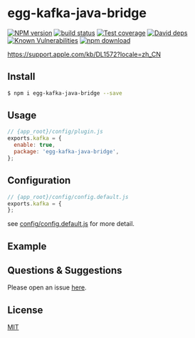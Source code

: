 # egg-kafka-java-bridge

[![NPM version][npm-image]][npm-url]
[![build status][travis-image]][travis-url]
[![Test coverage][codecov-image]][codecov-url]
[![David deps][david-image]][david-url]
[![Known Vulnerabilities][snyk-image]][snyk-url]
[![npm download][download-image]][download-url]

[npm-image]: https://img.shields.io/npm/v/egg-kafka-java-bridge.svg?style=flat-square
[npm-url]: https://npmjs.org/package/egg-kafka-java-bridge
[travis-image]: https://img.shields.io/travis/eggjs/egg-kafka-java-bridge.svg?style=flat-square
[travis-url]: https://travis-ci.org/eggjs/egg-kafka-java-bridge
[codecov-image]: https://img.shields.io/codecov/c/github/eggjs/egg-kafka-java-bridge.svg?style=flat-square
[codecov-url]: https://codecov.io/github/eggjs/egg-kafka-java-bridge?branch=master
[david-image]: https://img.shields.io/david/eggjs/egg-kafka-java-bridge.svg?style=flat-square
[david-url]: https://david-dm.org/eggjs/egg-kafka-java-bridge
[snyk-image]: https://snyk.io/test/npm/egg-kafka-java-bridge/badge.svg?style=flat-square
[snyk-url]: https://snyk.io/test/npm/egg-kafka-java-bridge
[download-image]: https://img.shields.io/npm/dm/egg-kafka-java-bridge.svg?style=flat-square
[download-url]: https://npmjs.org/package/egg-kafka-java-bridge

<!--
Description here.
-->
https://support.apple.com/kb/DL1572?locale=zh_CN

## Install

```bash
$ npm i egg-kafka-java-bridge --save
```


## Usage

```js
// {app_root}/config/plugin.js
exports.kafka = {
  enable: true,
  package: 'egg-kafka-java-bridge',
};
```

## Configuration

```js
// {app_root}/config/config.default.js
exports.kafka = {
};
```

see [config/config.default.js](config/config.default.js) for more detail.

## Example

<!-- example here -->

## Questions & Suggestions

Please open an issue [here](https://github.com/eggjs/egg/issues).

## License

[MIT](LICENSE)
